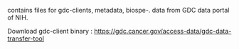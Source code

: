 contains files for gdc-clients, metadata, biospe-. data from GDC data portal of NIH.

Download gdc-client binary : https://gdc.cancer.gov/access-data/gdc-data-transfer-tool
